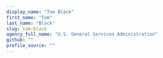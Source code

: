 ```yaml
---
display_name: "Tom Black"
first_name: "Tom"
last_name: "Black"
slug: tom-black
agency_full_name: "U.S. General Services Administration"
github: ""
profile_source: ""
---
```


